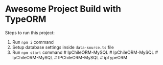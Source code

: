# Awesome Project Build with TypeORM

Steps to run this project:

1. Run `npm i` command
2. Setup database settings inside `data-source.ts` file
3. Run `npm start` command
#   I p C h i l e O R M - M y S Q L  
 #   I p C h i l e O R M - M y S Q L  
 #   I p C h i l e O R M - M y S Q L  
 #   I P C h i l e O R M - M y S Q L  
 #   i p T y p e O R M  
 